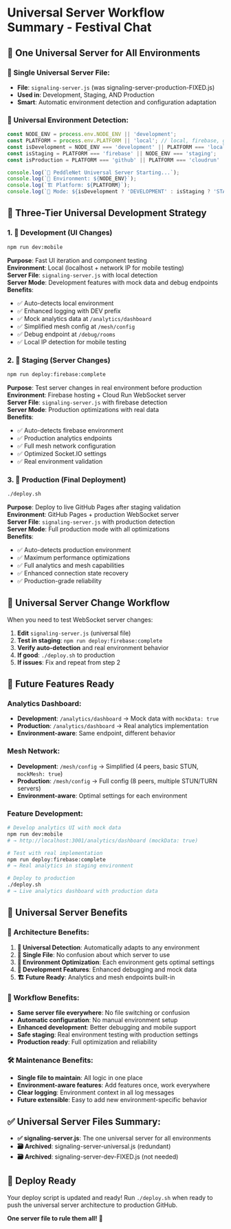 # Universal Server Workflow Summary - Festival Chat

## 🧡 **One Universal Server for All Environments**

### **📁 Single Universal Server File**:
- **File**: `signaling-server.js` (was signaling-server-production-FIXED.js)
- **Used in**: Development, Staging, AND Production
- **Smart**: Automatic environment detection and configuration adaptation

### **🔧 Universal Environment Detection**:
```javascript
const NODE_ENV = process.env.NODE_ENV || 'development';
const PLATFORM = process.env.PLATFORM || 'local'; // local, firebase, github, cloudrun
const isDevelopment = NODE_ENV === 'development' || PLATFORM === 'local';
const isStaging = PLATFORM === 'firebase' || NODE_ENV === 'staging';
const isProduction = PLATFORM === 'github' || PLATFORM === 'cloudrun' || NODE_ENV === 'production';

console.log(`🎪 PeddleNet Universal Server Starting...`);
console.log(`📍 Environment: ${NODE_ENV}`);
console.log(`🏗️ Platform: ${PLATFORM}`);
console.log(`🎯 Mode: ${isDevelopment ? 'DEVELOPMENT' : isStaging ? 'STAGING' : 'PRODUCTION'}`);
```

## 🚀 **Three-Tier Universal Development Strategy**

### **1. 📱 Development (UI Changes)**
```bash
npm run dev:mobile
```
**Purpose**: Fast UI iteration and component testing  
**Environment**: Local (localhost + network IP for mobile testing)  
**Server File**: `signaling-server.js` with local detection  
**Server Mode**: Development features with mock data and debug endpoints  
**Benefits**: 
- ✅ Auto-detects local environment
- ✅ Enhanced logging with DEV prefix
- ✅ Mock analytics data at `/analytics/dashboard`
- ✅ Simplified mesh config at `/mesh/config`
- ✅ Debug endpoint at `/debug/rooms`
- ✅ Local IP detection for mobile testing

### **2. 🧪 Staging (Server Changes)**  
```bash
npm run deploy:firebase:complete
```
**Purpose**: Test server changes in real environment before production  
**Environment**: Firebase hosting + Cloud Run WebSocket server  
**Server File**: `signaling-server.js` with firebase detection  
**Server Mode**: Production optimizations with real data  
**Benefits**:
- ✅ Auto-detects firebase environment
- ✅ Production analytics endpoints
- ✅ Full mesh network configuration
- ✅ Optimized Socket.IO settings
- ✅ Real environment validation

### **3. 🚀 Production (Final Deployment)**
```bash
./deploy.sh
```
**Purpose**: Deploy to live GitHub Pages after staging validation  
**Environment**: GitHub Pages + production WebSocket server  
**Server File**: `signaling-server.js` with production detection  
**Server Mode**: Full production mode with all optimizations  
**Benefits**:
- ✅ Auto-detects production environment
- ✅ Maximum performance optimizations
- ✅ Full analytics and mesh capabilities
- ✅ Enhanced connection state recovery
- ✅ Production-grade reliability

## 🔧 **Universal Server Change Workflow**

When you need to test WebSocket server changes:

1. **Edit** `signaling-server.js` (universal file)
2. **Test in staging**: `npm run deploy:firebase:complete` 
3. **Verify auto-detection** and real environment behavior
4. **If good**: `./deploy.sh` to production
5. **If issues**: Fix and repeat from step 2

## 🚀 **Future Features Ready**

### **Analytics Dashboard**:
- **Development**: `/analytics/dashboard` → Mock data with `mockData: true`
- **Production**: `/analytics/dashboard` → Real analytics implementation
- **Environment-aware**: Same endpoint, different behavior

### **Mesh Network**:
- **Development**: `/mesh/config` → Simplified (4 peers, basic STUN, `mockMesh: true`)
- **Production**: `/mesh/config` → Full config (8 peers, multiple STUN/TURN servers)
- **Environment-aware**: Optimal settings for each environment

### **Feature Development**:
```bash
# Develop analytics UI with mock data
npm run dev:mobile
# → http://localhost:3001/analytics/dashboard (mockData: true)

# Test with real implementation
npm run deploy:firebase:complete
# → Real analytics in staging environment

# Deploy to production
./deploy.sh
# → Live analytics dashboard with production data
```

## 🎯 **Universal Server Benefits**

### **🧡 Architecture Benefits**:
1. **🔧 Universal Detection**: Automatically adapts to any environment
2. **📁 Single File**: No confusion about which server to use
3. **🚀 Environment Optimization**: Each environment gets optimal settings
4. **📱 Development Features**: Enhanced debugging and mock data
5. **🏗️ Future Ready**: Analytics and mesh endpoints built-in

### **🔄 Workflow Benefits**:
- **Same server file everywhere**: No file switching or confusion
- **Automatic configuration**: No manual environment setup
- **Enhanced development**: Better debugging and mobile support
- **Safe staging**: Real environment testing with production settings
- **Production ready**: Full optimization and reliability

### **🛠️ Maintenance Benefits**:
- **Single file to maintain**: All logic in one place
- **Environment-aware features**: Add features once, work everywhere
- **Clear logging**: Environment context in all log messages
- **Future extensible**: Easy to add new environment-specific behavior

## ✅ **Universal Server Files Summary**:

- **✅ signaling-server.js**: The one universal server for all environments
- **🗃️ Archived**: signaling-server-universal.js (redundant)
- **🗃️ Archived**: signaling-server-dev-FIXED.js (not needed)

## 🚀 **Deploy Ready**

Your deploy script is updated and ready! Run `./deploy.sh` when ready to push the universal server architecture to production GitHub. 

**One server file to rule them all!** 🧡
